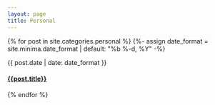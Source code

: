 ```yaml
---
layout: page
title: Personal
---
```



{% for post in site.categories.personal %}
{%- assign date_format = site.minima.date_format | default: "%b %-d, %Y" -%}
<div class="archive-group">
    <article class="archive-item">
    <span class="post-meta">{{ post.date | date: date_format }}</span>
    <h4><a href="{{ site.baseurl }}{{ post.url }}">{{post.title}}</a></h4>
    </article>
</div>
{% endfor %}